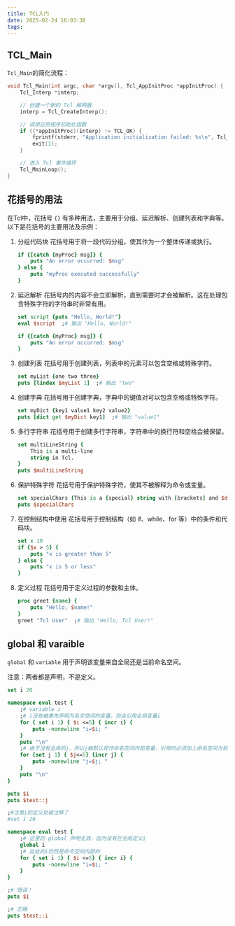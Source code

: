 ```yaml
---
title: TCL入门
date: 2025-02-24 16:03:38
tags:
---
```


## TCL_Main

`Tcl_Main`的简化流程：

```cpp
void Tcl_Main(int argc, char *argv[], Tcl_AppInitProc *appInitProc) {
    Tcl_Interp *interp;

    // 创建一个新的 Tcl 解释器
    interp = Tcl_CreateInterp();

    // 调用应用程序初始化函数
    if ((*appInitProc)(interp) != TCL_OK) {
        fprintf(stderr, "Application initialization failed: %s\n", Tcl_GetStringResult(interp));
        exit(1);
    }

    // 进入 Tcl 事件循环
    Tcl_MainLoop();
}
```

## 花括号的用法

在Tcl中，花括号 `{}` 有多种用法，主要用于分组、延迟解析、创建列表和字典等。以下是花括号的主要用法及示例：

1. 分组代码块
花括号用于将一段代码分组，使其作为一个整体传递或执行。

    ```tcl
    if {[catch {myProc} msg]} {
        puts "An error occurred: $msg"
    } else {
        puts "myProc executed successfully"
    }
    ```

2. 延迟解析
花括号内的内容不会立即解析，直到需要时才会被解析。这在处理包含特殊字符的字符串时非常有用。

    ```tcl
    set script {puts "Hello, World!"}
    eval $script  ;# 输出 "Hello, World!"
    ```

    ```tcl
    if {[catch {myProc} msg]} {
        puts "An error occurred: $msg"
    }
    ```

3. 创建列表
花括号用于创建列表，列表中的元素可以包含空格或特殊字符。

    ```tcl
    set myList {one two three}
    puts [lindex $myList 1]  ;# 输出 "two"
    ```

4. 创建字典
花括号用于创建字典，字典中的键值对可以包含空格或特殊字符。

    ```tcl
    set myDict {key1 value1 key2 value2}
    puts [dict get $myDict key1]  ;# 输出 "value1"
    ```

5. 多行字符串
花括号用于创建多行字符串，字符串中的换行符和空格会被保留。

    ```tcl
    set multiLineString {
        This is a multi-line
        string in Tcl.
    }
    puts $multiLineString
    ```

6. 保护特殊字符
花括号用于保护特殊字符，使其不被解释为命令或变量。

    ```tcl
    set specialChars {This is a {special} string with [brackets] and $dollar signs.}
    puts $specialChars
    ```

7. 在控制结构中使用
花括号用于控制结构（如 if、while、for 等）中的条件和代码块。

    ```tcl
    set x 10
    if {$x > 5} {
        puts "x is greater than 5"
    } else {
        puts "x is 5 or less"
    }
    ```

8. 定义过程
花括号用于定义过程的参数和主体。

    ```tcl
    proc greet {name} {
        puts "Hello, $name!"
    }
    greet "Tcl User"  ;# 输出 "Hello, Tcl User!"
    ```

## global 和 varaible

`global` 和 `variable` 用于声明该变量来自全局还是当前命名空间。

注意：两者都是声明，不是定义。

```tcl
set i 20

namespace eval test {
    ;# variable i
    ;# i没有被事先声明为名字空间的变量，则会引用全局变量i
    for { set i 1} { $i <=5} { incr i} {
        puts -nonewline "i=$i; "
    }
    puts "\n"
    ;# 由于没有全局的j，所以j被默认视作命名空间内部变量，引用时必须加上命名空间为前缀
    for {set j 1} { $j<=5} {incr j} {
        puts -nonewline "j=$j; "
    }
    puts "\n"
}

puts $i
puts $test::j
```

```tcl
;#注意i的定义处被注释了
#set i 20

namespace eval test {
    ;# 这里的 global 声明无效，因为没有在全局定义i
    global i
    ;# 此处的i仍然是命令空间内部的
    for { set i 1} { $i <=5} { incr i} {
        puts -nonewline "i=$i; "
    }
}

;# 错误！
puts $i

;# 正确
puts $test::i
```